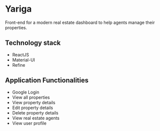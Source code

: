 # Yariga

Front-end for a modern real estate dashboard to help agents manage their properties.

## Technology stack

- ReactJS
- Material-UI
- Refine

## Application Functionalities

- Google Login
- View all properties
- View property details
- Edit property details
- Delete property details
- View real estate agents
- View user profile
